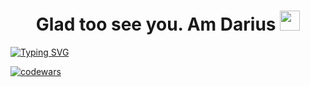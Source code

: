 <h1 align="center"> Glad too see you. Am Darius </a> 
<img src="https://github.com/goforbg/telegram-emoji-gifs/blob/master/thunder.gif" height="32"/></h1>
<a href="https://git.io/typing-svg"><img src="https://readme-typing-svg.herokuapp.com?font=Fira+Code&weight=500&duration=4000&pause=500&color=58B9F7&width=500&lines=-+%D0%A1%D1%8B%D0%BD%2C+%D1%82%D1%8B+%D1%81%D0%B2%D1%8F%D0%B7%D0%B0%D0%BB%D1%81%D1%8F+%D1%81+%D0%BF%D0%BB%D0%BE%D1%85%D0%BE%D0%B9+%D0%BA%D0%BE%D0%BC%D0%BF%D0%B0%D0%BD%D0%B8%D0%B5%D0%B9;-+%D0%9C%D0%B0%D0%BC%D0%B0%2C+%D1%8F+%D0%B5%D1%91+%D0%B4%D0%B5%D0%B2%D0%B5%D0%BB%D0%BE%D0%BF%D0%B5%D1%80" alt="Typing SVG" /></a>

[![codewars](https://www.codewars.com/users/dar1usss/badges/large)](https://www.codewars.com/users/username)
